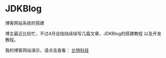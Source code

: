 # JDKBlog
博客网站系统的搭建

博主最近比较忙，不过4月会陆陆续续写几篇文章，JDKBlog的搭建教程
以及开发教程。

我的博客网站演示，请点击查看：
<a href="129.28.178.8" size = 4>比特科技</a>

